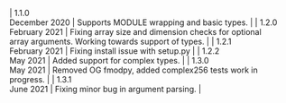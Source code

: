 | 1.1.0<br>December 2020 | Supports MODULE wrapping and basic types. |
| 1.2.0<br>February 2021 | Fixing array size and dimension checks for optional <br> array arguments. Working towards support of types. |
| 1.2.1<br>February 2021 | Fixing install issue with setup.py |
| 1.2.2<br>May 2021 | Added support for complex types. |
| 1.3.0<br>May 2021 | Removed OG fmodpy, added complex256 tests work in <br> progress. |
| 1.3.1<br>June 2021 | Fixing minor bug in argument parsing. |
